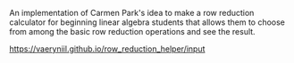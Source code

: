 An implementation of Carmen Park's idea to make a row reduction calculator for beginning linear algebra students that allows them to choose from among the basic row reduction operations and see the result.

https://vaeryniil.github.io/row_reduction_helper/input


